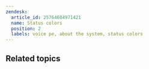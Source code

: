 ```yaml
---
zendesk:
  article_id: 25764604971421
  name: Status colors
  position: 2
  labels: voice pe, about the system, status colors
---
```


## Related topics